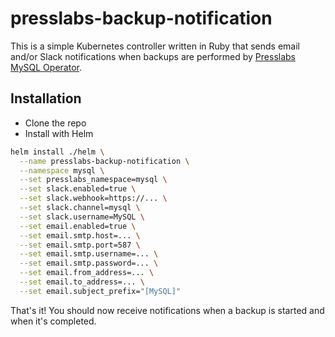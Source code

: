 # presslabs-backup-notification

This is a simple Kubernetes controller written in Ruby that sends email and/or Slack notifications when backups are performed by [Presslabs MySQL Operator](https://github.com/presslabs/mysql-operator).

## Installation

- Clone the repo
- Install with Helm

```bash
helm install ./helm \
  --name presslabs-backup-notification \
  --namespace mysql \
  --set presslabs_namespace=mysql \
  --set slack.enabled=true \
  --set slack.webhook=https://... \
  --set slack.channel=mysql \
  --set slack.username=MySQL \
  --set email.enabled=true \
  --set email.smtp.host=... \
  --set email.smtp.port=587 \
  --set email.smtp.username=... \
  --set email.smtp.password=... \
  --set email.from_address=... \
  --set email.to_address=... \
  --set email.subject_prefix="[MySQL]"
```

That's it! You should now receive notifications when a backup is started and when it's completed.
